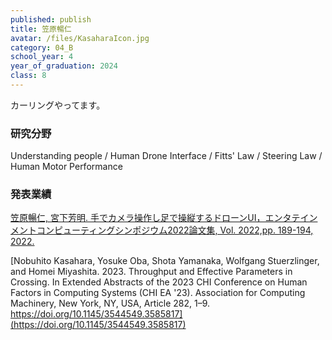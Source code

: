 ```yaml
---
published: publish
title: 笠原暢仁
avatar: /files/KasaharaIcon.jpg
category: 04_B
school_year: 4
year_of_graduation: 2024
class: 8
---
```

カーリングやってます。

### **研究分野**

Understanding people / Human Drone Interface / Fitts' Law / Steering Law / Human Motor Performance

### **発表業績**

[笠原暢仁, 宮下芳明. 手でカメラ操作し足で操縦するドローンUI，エンタテインメントコンピューティングシンポジウム2022論文集, Vol. 2022,pp. 189-194, 2022.](https://research.miyashita.com/papers/D255)

[Nobuhito Kasahara, Yosuke Oba, Shota Yamanaka, Wolfgang Stuerzlinger, and Homei Miyashita. 2023. Throughput and Effective Parameters in Crossing. In Extended Abstracts of the 2023 CHI Conference on Human Factors in Computing Systems (CHI EA '23). Association for Computing Machinery, New York, NY, USA, Article 282, 1–9. https://doi.org/10.1145/3544549.3585817](https://doi.org/10.1145/3544549.3585817)